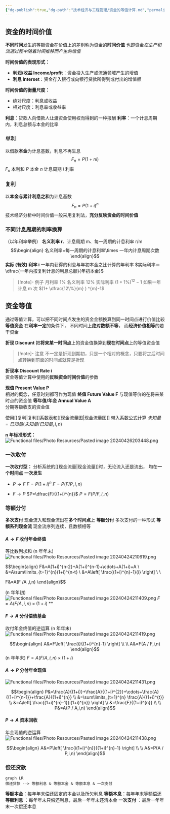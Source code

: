 ```yaml
---
{"dg-publish":true,"dg-path":"技术经济与工程管理/资金的等值计算.md","permalink":"/技术经济与工程管理/资金的等值计算/","dgPassFrontmatter":true,"noteIcon":"","created":"2024-05-21T15:34:07.756+08:00","updated":"2025-08-03T10:59:32.982+08:00"}
---
```


## 资金的时间价值
**不同时间**发生的等额资金在价值上的差别称为资金的**时间价值**
也即资金*在生产和流通过程中随着时间推移而产生的增值*

**时间价值的表现形式：**
- **利润/收益    Income/profit**：资金投入生产或流通领域产生的增值
- **利息   Interset**：资金存入银行或向银行贷款所得到或付出的增值额

**时间价值的衡量尺度：**
- 绝对尺度：利息或收益
- 相对尺度：利息率或收益率

**利息**：贷款人向借款人让渡资金使用权而得到的一种报酬
**利率**：一个计息周期内，利息总额与本金的比率
### 单利
以借款**本金**为计息基数，利息不再生息
$$F_{n}=P(1+ni)$$
$F_{n}$ 本利和   $P$ 本金
$n$ 计息周期  $i$ 利率
### 复利
以**本金与累计利息之和**为计息基数
$$F_{n}=P(1+i)^{n}$$
技术经济分析中时间价值一般采用复利法，**充分反映资金的时间价值**

### 不同计息周期的利率换算
（以年利率举例）
**名义利率  r**、计息周期 m、每一周期的计息利率  r/m
$$\begin{align}
名义利率=每一周期的计息利率\times 一年内计息周期次数
\end{align}$$
**实际 (有效) 利率  i**
一年内获得的利息与年初本金之比计算的年利率
$实际利率＝ \dfrac{一年内按复利计息的利息总额}{年初本金}$
>[!note]- 例子
月利率 1%
名义利率 12%
实际利率  $(1+1\%)^{12}-1$
如果一年计息 m 次
$(1+ \dfrac{12\%}{m} ) ^{m}-1$


## 资金等值
通过等值计算，可以把不同时间点发生的资金金额换算到同一时间点进行价值比较
**等值资金**
在**利率一定**的条件下，
不同时间上**绝对数额不等**，
而**经济价值相等**的若干资金

**折现 Discount**
把**将来某一时间点**上的资金值换算到**现在时间点**上的等值资金值
>[!note]- 注意
>不一定是折现到期初，只是一个相对的概念，只要将之后时间点转换到前面的时间点就算是折现

**折现率 Discount Rate  i**  
资金等值计算中使用的**反映资金时间价值**的参数

**现值   Present Value  P**     
相对的概念，任意时刻都可作为现值
**终值   Future Value  F** 
与现值等价的在将来某时点的资金值
**等年值/年金   Annual Value  A**  
分期等额收支的资金值


使用[[复利\|复利]]系数表和[[现金流量图\|现金流量图]]
带入系数公式计算
$未知量=已知量(未知量 / 已知量,i,n)$

**n 年标准形式：**
![Functional files/Photo Resources/Pasted image 20240426203448.png](../img/user/Functional%20files/Photo%20Resources/Pasted%20image%2020240426203448.png)

### 一次收付
**一次收付型：**
分析系统的[[现金流量\|现金流量]]时，无论流入还是流出，
均在**一个时间点**  **一次发生**

-  $P \to F$
$F=P(1+i)^{n}$    $F=P(F / P,i,n)$

-  $F \to P$
$P=\dfrac{F}{(1+i)^{n}}$    $P=F(P / F,i,n)$

### 等额分付
**多次支付**
现金流入和现金流出在**多个时间点**上
**等额分付**
多次支付的一种形式
**等额系列现金流**
现金流序列连续，且数额相等

####  $A \to F$  收付年金终值
等比数列求和
 (n 年年末)
![Functional files/Photo Resources/Pasted image 20240424210619.png](../img/user/Functional%20files/Photo%20Resources/Pasted%20image%2020240424210619.png)

$$\begin{align}
F&=A(1+i)^{n-2}+A(1+i)^{n-1}+\cdots+A(1+i)+A \\
&=A\sum\limits_{t=1}^{n}(1+i)^{n-t} \\
&=A\left[ \frac{(1+i)^{n}-1}{i} \right] \\ \\

F&=A(F /A ,i,n)
\end{align}$$
 
 (n 年年初)
![Functional files/Photo Resources/Pasted image 20240424211409.png](../img/user/Functional%20files/Photo%20Resources/Pasted%20image%2020240424211409.png)
$F=A(F / A,i,n)\times(1+i)$
**
####  $F \to A$  分付偿债基金
收付年金终值的逆运算
 (n 年年末)
![Functional files/Photo Resources/Pasted image 20240424211419.png](../img/user/Functional%20files/Photo%20Resources/Pasted%20image%2020240424211419.png)

$$\begin{align}
A&=F\left[ \frac{i}{(1+i)^{n}-1} \right] \\
 \\
A&=F(A / F,i,n)
\end{align}$$
(n 年年末)
$F=A(F / A,i,n)\times(1+i)$

####  $A \to P$  分付年金现值
![Functional files/Photo Resources/Pasted image 20240424211431.png](../img/user/Functional%20files/Photo%20Resources/Pasted%20image%2020240424211431.png)


$$\begin{align}
P&=\frac{A}{(1+i)}+\frac{A}{(1+i)^{2}}+\cdots+\frac{A}{(1+i)^{n-1}}+\frac{A}{(1+i)^{n}} \\
&=\sum\limits_{t=1}^{n} \frac{A}{(1+i)^{t}} \\
&=A\left[ \frac{(1+i)^{n}-1}{i(1+i)^{n}} \right] \\
 &=\frac{F}{(1+i)^{n}} \\ \\
P&=A(P / A,i,n)
\end{align}$$


####  $P \to A$  资本回收
年金现值的逆运算
![Functional files/Photo Resources/Pasted image 20240424211438.png](../img/user/Functional%20files/Photo%20Resources/Pasted%20image%2020240424211438.png)

$$\begin{align}
A&=P\left[ \frac{i(1+i)^{n}}{(1+i)^{n}-1} \right] \\
 \\
A&=P(A / P,i,n)
\end{align}$$

### 偿还贷款

```mermaid  
graph LR 
偿还贷款 --> 等额利息 & 等额本金 & 等额本息 & 一次支付 
```


**等额本金**：每年年末偿还固定的本金以及所欠利息
**等额本息**：每年年末等额偿还
**等额利息** ：每年年末只偿还利息，最后一年年末还清本金
**一次支付** ：最后一年年末一次偿还本息
